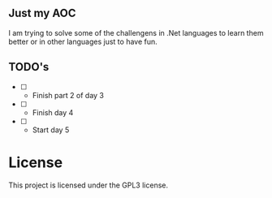## Just my AOC

I am trying to solve some of the challengens in .Net languages to learn them better or in other languages just to have fun.


## TODO's

- [ ] - Finish part 2 of day 3
- [ ] - Finish day 4
- [ ] - Start day 5

# License
This project is licensed under the GPL3 license.